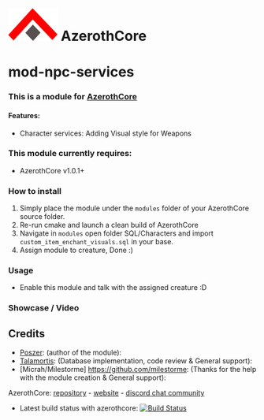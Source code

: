 # ![logo](https://raw.githubusercontent.com/azerothcore/azerothcore.github.io/master/images/logo-github.png) AzerothCore
# mod-npc-services
### This is a module for [AzerothCore](http://www.azerothcore.org)

#### Features:
- Character services: Adding Visual style for Weapons

### This module currently requires:
- AzerothCore v1.0.1+

### How to install
1. Simply place the module under the `modules` folder of your AzerothCore source folder.
2. Re-run cmake and launch a clean build of AzerothCore
3. Navigate in `modules` open folder SQL/Characters and import `custom_item_enchant_visuals.sql` in your base.
4. Assign module to creature, Done :)

### Usage
- Enable this module and talk with the assigned creature :D

### Showcase / Video 



## Credits
* [Poszer](https://github.com/Poszer): (author of the module): 
* [Talamortis](https://github.com/Talamortis):  (Database implementation, code review & General support):
* [Micrah/Milestorme] https://github.com/milestorme: (Thanks for the help with the module creation & General support): 

AzerothCore: [repository](https://github.com/azerothcore) - [website](http://azerothcore.org/) - [discord chat community](https://discord.gg/PaqQRkd)
- Latest build status with azerothcore: [![Build Status](https://travis-ci.org/azerothcore/mod-weapon-visual.svg?branch=master)](https://travis-ci.org/azerothcore/mod-npc-services)
